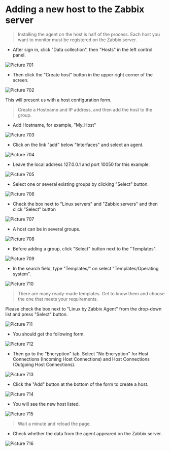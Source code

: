 # Adding a new host to the Zabbix server


> Installing the agent on the host is half of the process. Each host you want to monitor must be registered on the Zabbix server.

* After sign in, click "Data collection", then "Hosts" in the left control panel.

![Picture 701](./configurationHosts.png)

* Then click the "Create host" button in the upper right corner of the screen.

![Picture 702](./createHost.png)

This will present us with a host configuration form.


> Create a Hostname and IP address, and then add the host to the group.

* Add Hostname, for example, "My_Host"

![Picture 703](./addHostName.png)

* Click on the link "add" below "Interfaces" and select an agent.

![Picture 704](./selectAgent.png)

* Leave the local address 127.0.0.1 and port 10050 for this example.

![Picture 705](./agentLocal.png)

* Select one or several existing groups by clicking "Select" button.

![Picture 706](./selectHostGroup.png)

* Check the box next to "Linux servers" and "Zabbix servers" and then click "Select" button

![Picture 707](./serversLinuxZabbix.png)

* A host can be in several groups.

![Picture 708](./severalHostGroups.png)

* Before adding a group, click "Select" button next to the "Templates".

![Picture 709](./hostTemplates.png)

* In the search field, type "Templates/" on select "Templates/Operating system".

![Picture 710](./selectTemplateOS.png)

> There are many ready-made templates. Get to know them and choose the one that meets your requirements.

Please check the box next to "Linux by Zabbix Agent" from the drop-down list and press "Select" button.

![Picture 711](./linuxZabbixAgent.png)

* You should get the following form.

![Picture 712](./templateFormAgent.png)

* Then go to the "Encryption" tab. Select "No Encryption" for Host Connections (Incoming Host Connections) and Host Connections​​ (Outgoing Host Connections).

![Picture 713](./encryptionTab.png)

* Click the "Add" button at the bottom of the form to create a host.

![Picture 714](./myHostAdd.png)

* You will see the new host listed.

![Picture 715](./hostsAdded.png)




> Wait a minute and reload the page.

* Check whether the data from the agent appeared on the Zabbix server.

![Picture 716](./agentActive.png)

<br/>
